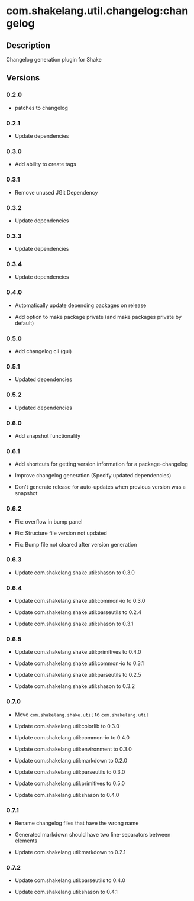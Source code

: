 # com.shakelang.util.changelog:changelog

## Description

Changelog generation plugin for Shake

## Versions

### 0.2.0

* patches to changelog

### 0.2.1

* Update dependencies

### 0.3.0

* Add ability to create tags

### 0.3.1

* Remove unused JGit Dependency

### 0.3.2

* Update dependencies

### 0.3.3

* Update dependencies

### 0.3.4

* Update dependencies

### 0.4.0

* Automatically update depending packages on release

* Add option to make package private (and make packages private by default)

### 0.5.0

* Add changelog cli (gui)

### 0.5.1

* Updated dependencies

### 0.5.2

* Updated dependencies

### 0.6.0

* Add snapshot functionality

### 0.6.1

* Add shortcuts for getting version information for a package-changelog

* Improve changelog generation (Specify updated dependencies)

* Don't generate release for auto-updates when previous version was a snapshot

### 0.6.2

* Fix: overflow in bump panel

* Fix: Structure file version not updated

* Fix: Bump file not cleared after version generation

### 0.6.3

* Update com.shakelang.shake.util:shason to 0.3.0

### 0.6.4

* Update com.shakelang.shake.util:common-io to 0.3.0

* Update com.shakelang.shake.util:parseutils to 0.2.4

* Update com.shakelang.shake.util:shason to 0.3.1

### 0.6.5

* Update com.shakelang.shake.util:primitives to 0.4.0

* Update com.shakelang.shake.util:common-io to 0.3.1

* Update com.shakelang.shake.util:parseutils to 0.2.5

* Update com.shakelang.shake.util:shason to 0.3.2

### 0.7.0

* Move `com.shakelang.shake.util` to `com.shakelang.util`

* Update com.shakelang.util:colorlib to 0.3.0

* Update com.shakelang.util:common-io to 0.4.0

* Update com.shakelang.util:environment to 0.3.0

* Update com.shakelang.util:markdown to 0.2.0

* Update com.shakelang.util:parseutils to 0.3.0

* Update com.shakelang.util:primitives to 0.5.0

* Update com.shakelang.util:shason to 0.4.0

### 0.7.1

* Rename changelog files that have the wrong name

* Generated markdown should have two line-separators between elements

* Update com.shakelang.util:markdown to 0.2.1

### 0.7.2

* Update com.shakelang.util:parseutils to 0.4.0

* Update com.shakelang.util:shason to 0.4.1